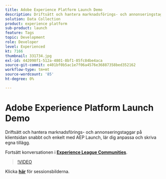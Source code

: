 ```yaml
---
title: Adobe Experience Platform Launch Demo
description: Driftsätt och hantera marknadsförings- och annonseringstaggar på klientsidan snabbt och enkelt med AEP Launch, lär dig anpassa och skriva egna tillägg. Den här sessionen skapades som en del av Adobe Developers Live Content Event.
solution: Data Collection
product: experience platform
sub-product: launch
feature: Tags
topic: Development
role: Developer
level: Experienced
kt: 7166
thumbnail: 331734.jpg
exl-id: 442098f1-512a-4801-8bf1-85fc84be4aca
source-git-commit: e401bf0b5ac1e7f06a4576e36887358bed352162
workflow-type: tm+mt
source-wordcount: '85'
ht-degree: 0%

---
```


# Adobe Experience Platform Launch Demo

Driftsätt och hantera marknadsförings- och annonseringstaggar på klientsidan snabbt och enkelt med AEP Launch, lär dig anpassa och skriva egna tillägg.

Fortsätt konversationen i **[Experience League Communities](https://adobe.ly/36Yd3v6)**.

>[!VIDEO](https://video.tv.adobe.com/v/331734/?quality=12&learn=on&hidetitle=true)

Klicka **[här](/help/adobe-developers-live/assets/experience-platform-launch-demo.pdf)** för sessionsbilderna.
